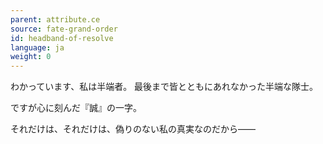 ```yaml
---
parent: attribute.ce
source: fate-grand-order
id: headband-of-resolve
language: ja
weight: 0
---
```


わかっています、私は半端者。
最後まで皆とともにあれなかった半端な隊士。

ですが心に刻んだ『誠』の一字。

それだけは、それだけは、偽りのない私の真実なのだから――
